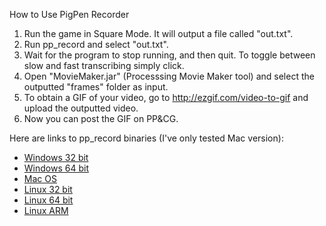 How to Use PigPen Recorder

 1. Run the game in Square Mode. It will output a file called "out.txt".
 2. Run pp_record and select "out.txt".
 3. Wait for the program to stop running, and then quit. To toggle between slow and fast transcribing simply click.
 4. Open "MovieMaker.jar" (Processsing Movie Maker tool) and select the outputted "frames" folder as input.
 5. To obtain a GIF of your video, go to http://ezgif.com/video-to-gif and upload the outputted video.
 6. Now you can post the GIF on PP&CG.

Here are links to pp_record binaries (I've only tested Mac version):
 - [Windows 32 bit](https://www.dropbox.com/s/xhi89crkl5lide5/application.windows32.zip?dl=0)
 - [Windows 64 bit](https://www.dropbox.com/s/wp5pizsmii5wywg/application.windows64.zip?dl=0)
 - [Mac OS](https://www.dropbox.com/s/0g5dcxpuonn937q/application.macosx.zip?dl=0)
 - [Linux 32 bit](https://www.dropbox.com/s/sr79lzdszf6x3u4/application.linux32.zip?dl=0)
 - [Linux 64 bit](https://www.dropbox.com/s/cr1nfc1s8yvgnd1/application.linux64.zip?dl=0)
 - [Linux ARM](https://www.dropbox.com/s/4c8lmwsegpnvn6h/application.linux-armv6hf.zip?dl=0)
